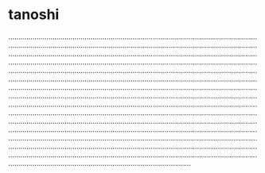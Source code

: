 # tanoshi
...............................................................................................................................................................................................................................................................................................................................................................................................................................................................................................................................................................................................................................................................................................................................................................................................................................................................................................................................................................................................................................................................................................................................................................................................................................................................................................................................................................................................................................................................................................................................................................................................................................................................................................................................................................................................................................................................................................................................................................................................................................